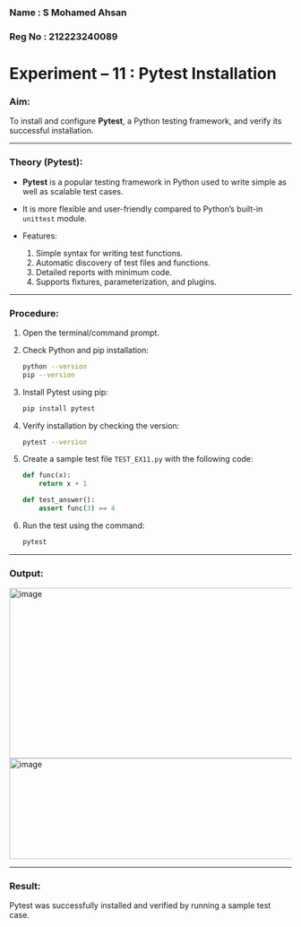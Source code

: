 ### Name : S Mohamed Ahsan
### Reg No : 212223240089

# **Experiment – 11** : Pytest Installation


### **Aim:**

To install and configure **Pytest**, a Python testing framework, and verify its successful installation.

---

### **Theory (Pytest):**

* **Pytest** is a popular testing framework in Python used to write simple as well as scalable test cases.
* It is more flexible and user-friendly compared to Python’s built-in `unittest` module.
* Features:

  1. Simple syntax for writing test functions.
  2. Automatic discovery of test files and functions.
  3. Detailed reports with minimum code.
  4. Supports fixtures, parameterization, and plugins.

---

### **Procedure:**

1. Open the terminal/command prompt.
2. Check Python and pip installation:

   ```bash
   python --version
   pip --version
   ```
3. Install Pytest using pip:

   ```bash
   pip install pytest
   ```
4. Verify installation by checking the version:

   ```bash
   pytest --version
   ```
5. Create a sample test file `TEST_EX11.py` with the following code:

   ```python
   def func(x):
       return x + 1

   def test_answer():
       assert func(3) == 4
   ```
6. Run the test using the command:

   ```bash
   pytest
   ```

---

### **Output:**
<img width="1187" height="304" alt="image" src="https://github.com/user-attachments/assets/48921117-a927-4793-9fe4-950b62d4f825" />
<img width="1038" height="180" alt="image" src="https://github.com/user-attachments/assets/638b9d6d-b910-4539-a103-8f73532ef41f" />


---

### **Result:**

Pytest was successfully installed and verified by running a sample test case.

